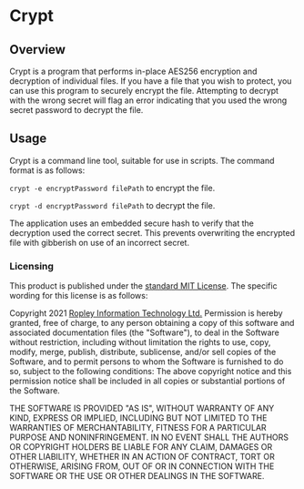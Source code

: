 # Crypt
## Overview
Crypt is a program that performs in-place AES256 encryption and decryption of individual files. 
If you have a file that you wish to protect, you can use this program to securely encrypt the file.
Attempting to decrypt with the wrong secret will flag an error indicating that you used the
wrong secret password to decrypt the file.
## Usage
Crypt is a command line tool, suitable for use in scripts. The command format is as follows:

`crypt -e encryptPassword filePath` to encrypt the file.

`crypt -d encryptPassword filePath` to decrypt the file.

The application uses an embedded secure hash to verify that the decryption used the correct
secret. This prevents overwriting the encrypted file with gibberish on use of an incorrect
secret.

### Licensing
This product is published under the [standard MIT License](https://opensource.org/licenses/MIT). The specific wording for this license is as follows:

Copyright 2021 [Ropley Information Technology Ltd.](http://www.ropley.com)
Permission is hereby granted, free of charge, to any person obtaining a copy of this software and associated documentation files (the "Software"), to deal in the Software without restriction, including without limitation the rights to use, copy, modify, merge, publish, distribute, sublicense, and/or sell copies of the Software, and to permit persons to whom the Software is furnished to do so, subject to the following conditions:
The above copyright notice and this permission notice shall be included in all copies or substantial portions of the Software.

THE SOFTWARE IS PROVIDED "AS IS", WITHOUT WARRANTY OF ANY KIND, EXPRESS OR IMPLIED, INCLUDING BUT NOT LIMITED TO THE WARRANTIES OF MERCHANTABILITY, FITNESS FOR A PARTICULAR PURPOSE AND NONINFRINGEMENT. IN NO EVENT SHALL THE AUTHORS OR COPYRIGHT HOLDERS BE LIABLE FOR ANY CLAIM, DAMAGES OR OTHER LIABILITY, WHETHER IN AN ACTION OF CONTRACT, TORT OR OTHERWISE, ARISING FROM, OUT OF OR IN CONNECTION WITH THE SOFTWARE OR THE USE OR OTHER DEALINGS IN THE SOFTWARE.
